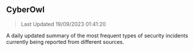 ## CyberOwl 
> Last Updated 19/09/2023 01:41:20 


A daily updated summary of the most frequent types of security incidents currently being reported from different sources.


